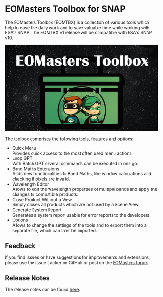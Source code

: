 EOMasters Toolbox for SNAP
==========================

The EOMasters Toolbox (EOMTBX) is a collection of various tools which help to ease the daily work and to save valuable
time while working with ESA's SNAP. The EOMTBX v1 release will be compatible with ESA's SNAP v10. 

![about-eomtbx-logo.png](src/main/resources/org/eomasters/eomtbx/about-eomtbx-logo.png)

The toolbox comprises the following tools, features and options:
* Quick Menu<br>
  Provides quick access to the most often used menu actions.
* Loop GPT<br>
  With Batch GPT several commands can be executed in one go.
* Band Maths Extensions<br>
  Adds new functionalities to Band Maths, like window calculations and checking if pixels are invalid.
* Wavelength Editor<br>
  Allows to edit the wavelength properties of multiple bands and apply the changes to compatible products.
* Close Product Without a View<br>
  Simply closes all products which are not used by a Scene View.
* Generate System Report<br>
  Generates a system report usable for error reports to the developers.
* Options<br>
  Allows to change the settings of the tools and to export them into a separate file, which can later be imported.

## Feedback

If you find issues or have suggestions for improvements and extensions, please use the issue tracker on GitHub or
post on the [EOMasters forum](https://www.eomasters.org/forum).

## Release Notes

The release notes can be found [here](https://github.com/eomasters-repos/eomtbx/releases).
